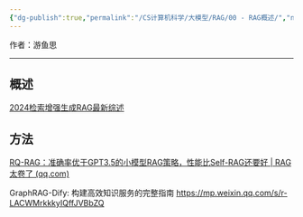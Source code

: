 ```yaml
---
{"dg-publish":true,"permalink":"/CS计算机科学/大模型/RAG/00 - RAG概述/","noteIcon":"","created":"2025-07-31T11:06:15.024+08:00","updated":"2025-01-10T19:28:09.000+08:00"}
---
```



作者：游鱼思

---
## 概述

[2024检索增强生成RAG最新综述 ](https://mp.weixin.qq.com/s/F-shRy1m7wQIS87ujOS7Dw)

## 方法

[RQ-RAG：准确率优于GPT3.5的小模型RAG策略，性能比Self-RAG还要好 | RAG太卷了 (qq.com)](https://mp.weixin.qq.com/s/4__mcjxBRanzijIaQh3DfQ)

GraphRAG-Dify: 构建高效知识服务的完整指南  https://mp.weixin.qq.com/s/r-LACWMrkkkyIQffJVBbZQ